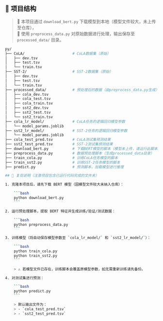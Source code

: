 ## 📁 项目结构

> 🔧 本项目通过 `download_bert.py` 下载模型到本地（模型文件较大，未上传至仓库），  
> 💾 使用 `preprocess_data.py` 对原始数据进行处理，输出保存至 `processed_data/` 目录。

```bash
py/
├── CoLA/                      # CoLA数据集（原始）
│   ├── dev.tsv
│   ├── test.tsv
│   └── train.tsv
├── SST-2/                     # SST-2数据集（原始）
│   ├── dev.tsv
│   ├── test.tsv
│   └── train.tsv
├── processed_data/            # 预处理后的数据（由preprocess_data.py生成）
│   ├── cola_dev.tsv
│   ├── cola_test.tsv
│   ├── cola_train.tsv
│   ├── sst2_dev.tsv
│   ├── sst2_test.tsv
│   └── sst2_train.tsv
├── cola_lr_model/             # CoLA任务的逻辑回归模型参数
│   └── model_params.joblib
├── sst2_lr_model/             # SST-2任务的逻辑回归模型参数
│   └── model_params.joblib
├── cola_test_pred.tsv         # CoLA测试集预测结果
├── sst2_test_pred.tsv         # SST-2测试集预测结果
├── download_bert.py           # 下载BERT模型的脚本（模型未上传，请运行此脚本获取）
├── preprocess_data.py         # 数据预处理脚本（生成processed_data目录）
├── train_cola.py              # 训练CoLA任务模型的脚本
├── train_sst2.py              # 训练SST-2任务模型的脚本
├── predict.py                 # 预测脚本，加载模型进行推理

## 🔁 复现说明（注意项目包含已运行代码完成的文件夹）

1. 克隆本项目后，请先下载 BERT 模型（因模型文件较大未纳入仓库）：

    ```bash
    python download_bert.py
    ```

2. 运行预处理脚本，提取 BERT 特征并生成训练/验证/测试数据：

    ```bash
    python preprocess_data.py
    ```

3. 训练模型（将自动保存模型参数至 `cola_lr_model/` 和 `sst2_lr_model/`）：

    ```bash
    python train_cola.py
    python train_sst2.py
    ```

    > ⚠️ 若模型文件已存在，训练脚本会覆盖原模型参数，如无需重新训练请先备份。

4. 对测试集进行预测：

    ```bash
    python predict.py
    ```

    > 默认输出文件为：  
    > - `cola_test_pred.tsv`  
    > - `sst2_test_pred.tsv`
